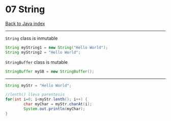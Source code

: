 # 07 String

[Back to Java index](../index.md)

---

`String` class is inmutable

```java
String myString1 = new String("Hello World");
String myString2 = "Hello World";
```

`StringBuffer` class is mutable

```java
StringBuffer mySB = new StringBuffer();
```

---

```java
String myStr = "Hello World";

//lenth() lleva parentesis
for(int i=0; i<myStr.lenth(); i++) {
		char myChar = myStr.charAt(i);
		System.out.println(myChar);
}
```
